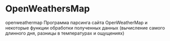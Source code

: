 # OpenWeathersMap
openweathermap
Программа парсинга сайта OpenWeatherMap и некоторые функции обработки полученных данных (вычисление самого длинного дня, разницы в температурах и ощущениях)
